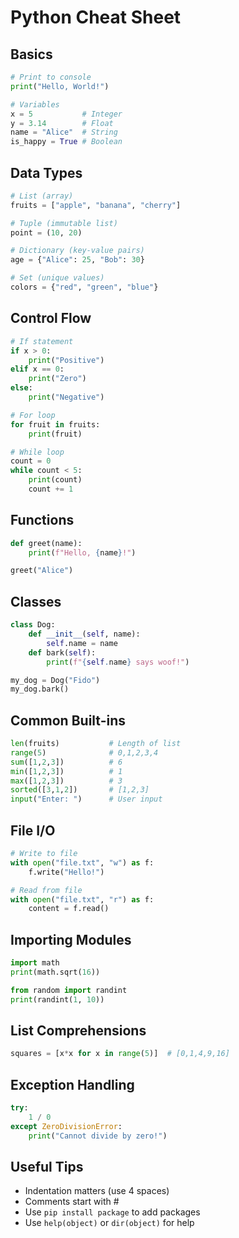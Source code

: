 # Python Cheat Sheet

## Basics
```python
# Print to console
print("Hello, World!")

# Variables
x = 5           # Integer
y = 3.14        # Float
name = "Alice"  # String
is_happy = True # Boolean
```

## Data Types
```python
# List (array)
fruits = ["apple", "banana", "cherry"]

# Tuple (immutable list)
point = (10, 20)

# Dictionary (key-value pairs)
age = {"Alice": 25, "Bob": 30}

# Set (unique values)
colors = {"red", "green", "blue"}
```

## Control Flow
```python
# If statement
if x > 0:
    print("Positive")
elif x == 0:
    print("Zero")
else:
    print("Negative")

# For loop
for fruit in fruits:
    print(fruit)

# While loop
count = 0
while count < 5:
    print(count)
    count += 1
```

## Functions
```python
def greet(name):
    print(f"Hello, {name}!")

greet("Alice")
```

## Classes
```python
class Dog:
    def __init__(self, name):
        self.name = name
    def bark(self):
        print(f"{self.name} says woof!")

my_dog = Dog("Fido")
my_dog.bark()
```

## Common Built-ins
```python
len(fruits)           # Length of list
range(5)              # 0,1,2,3,4
sum([1,2,3])          # 6
min([1,2,3])          # 1
max([1,2,3])          # 3
sorted([3,1,2])       # [1,2,3]
input("Enter: ")      # User input
```

## File I/O
```python
# Write to file
with open("file.txt", "w") as f:
    f.write("Hello!")

# Read from file
with open("file.txt", "r") as f:
    content = f.read()
```

## Importing Modules
```python
import math
print(math.sqrt(16))

from random import randint
print(randint(1, 10))
```

## List Comprehensions
```python
squares = [x*x for x in range(5)]  # [0,1,4,9,16]
```

## Exception Handling
```python
try:
    1 / 0
except ZeroDivisionError:
    print("Cannot divide by zero!")
```

## Useful Tips
- Indentation matters (use 4 spaces)
- Comments start with #
- Use `pip install package` to add packages
- Use `help(object)` or `dir(object)` for help
